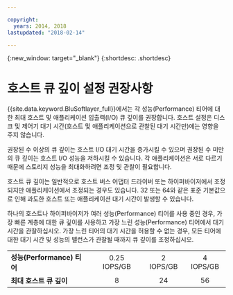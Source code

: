 ```yaml
---

copyright:
  years: 2014, 2018
lastupdated: "2018-02-14"

---
```

{:new_window: target="_blank"}
{:shortdesc: .shortdesc}

# 호스트 큐 깊이 설정 권장사항

{{site.data.keyword.BluSoftlayer_full}}에서는 각 성능(Performance) 티어에 대한 최대 호스트 및 애플리케이션 입출력(I/O) 큐 깊이를 권장합니다. 호스트 설정은 디스크 및 제어기 대기 시간(호스트 및 애플리케이션으로 관찰된 대기 시간만)에는 영향을 주지 않습니다.

권장된 수 이상의 큐 깊이는 호스트 I/O 대기 시간을 증가시킬 수 있으며 권장된 수 미만의 큐 깊이는 호스트 I/O 성능을 저하시킬 수 있습니다. 각 애플리케이션은 서로 다르기 때문에 스토리지 성능을 최대화하려면 조정 및 관찰이 필요합니다.

호스트 큐 깊이는 일반적으로 호스트 버스 어댑터 드라이버 또는 하이퍼바이저에서 조정되지만 애플리케이션에서 조정되는 경우도 있습니다. 32 또는 64와 같은 표준 기본값으로 인해 과도한 호스트 또는 애플리케이션 대기 시간이 발생할 수 있습니다.

하나의 호스트나 하이퍼바이저가 여러 성능(Performance) 티어를 사용 중인 경우, 가장 빠른 계층에 대한 큐 깊이를 사용하고 가장 느린 성능(Performance) 티어에서 대기 시간을 관찰하십시오. 가장 느린 티어의 대기 시간을 허용할 수 없는 경우, 모든 티어에 대한 대기 시간 및 성능의 밸런스가 관찰될 때까지 큐 깊이를 조정하십시오.

<table align="center">
	<tbody>
		<tr>
			<td><strong>성능(Performance) 티어</strong></td>
			<td style="text-align: center; vertical-align: middle;">0.25 IOPS/GB</td>
			<td style="text-align: center; vertical-align: middle;">2 IOPS/GB</td>
			<td style="text-align: center; vertical-align: middle;">4 IOPS/GB</td>
		</tr>
		<tr>
			<td><strong>최대 호스트 큐 깊이</strong></td>
			<td style="text-align: center; vertical-align: middle;">8</td>
			<td style="text-align: center; vertical-align: middle;">24</td>
			<td style="text-align: center; vertical-align: middle;">56</td>
		</tr>
	</tbody>
</table>
